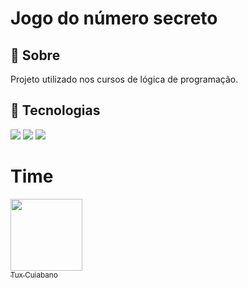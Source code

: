<h1>Jogo do número secreto</h1>

<h2>🔖 Sobre</h2>
<p>Projeto utilizado nos cursos de lógica de programação.</p>

## 🚀 Tecnologias
<div>
  <img src="https://img.shields.io/badge/HTML-239120?style=for-the-badge&logo=html5&logoColor=white">
  <img src="https://img.shields.io/badge/CSS-239120?&style=for-the-badge&logo=css3&logoColor=white">
  <img src="https://img.shields.io/badge/JavaScript-F7DF1E?style=for-the-badge&logo=javascript&logoColor=black">
</div>

# Time
[<img loading="lazy" src="https://avatars.githubusercontent.com/u/1058737?v=4" width=115><br><sub>Tux Cuiabano</sub>](https://github.com/tuxcuiabano)  
